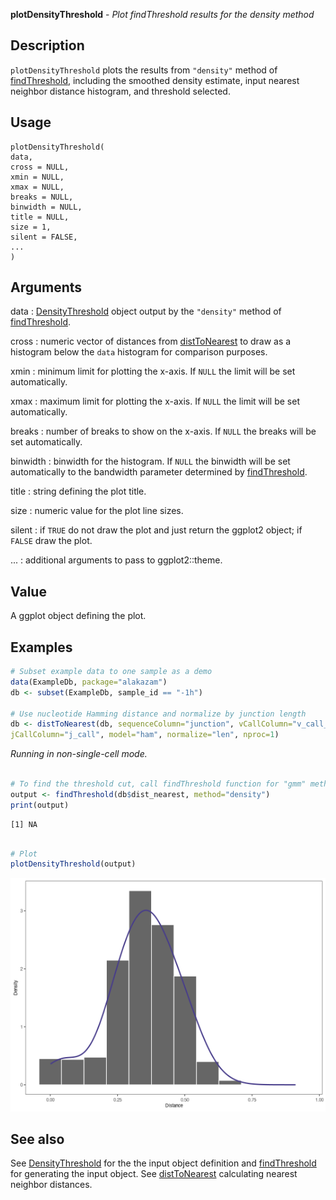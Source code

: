 **plotDensityThreshold** - *Plot findThreshold results for the density method*

Description
--------------------

`plotDensityThreshold` plots the results from `"density"` method of 
[findThreshold](findThreshold.md), including the smoothed density estimate, input nearest neighbor 
distance histogram, and threshold selected.


Usage
--------------------
```
plotDensityThreshold(
data,
cross = NULL,
xmin = NULL,
xmax = NULL,
breaks = NULL,
binwidth = NULL,
title = NULL,
size = 1,
silent = FALSE,
...
)
```

Arguments
-------------------

data
:   [DensityThreshold](DensityThreshold-class.md) object output by the `"density"` method 
of [findThreshold](findThreshold.md).

cross
:   numeric vector of distances from [distToNearest](distToNearest.md) to draw as a
histogram below the `data` histogram for comparison purposes.

xmin
:   minimum limit for plotting the x-axis. If `NULL` the limit will 
be set automatically.

xmax
:   maximum limit for plotting the x-axis. If `NULL` the limit will 
be set automatically.

breaks
:   number of breaks to show on the x-axis. If `NULL` the breaks will 
be set automatically.

binwidth
:   binwidth for the histogram. If `NULL` the binwidth 
will be set automatically to the bandwidth parameter determined by
[findThreshold](findThreshold.md).

title
:   string defining the plot title.

size
:   numeric value for the plot line sizes.

silent
:   if `TRUE` do not draw the plot and just return the ggplot2 
object; if `FALSE` draw the plot.

...
:   additional arguments to pass to ggplot2::theme.




Value
-------------------

A ggplot object defining the plot.



Examples
-------------------

```R
# Subset example data to one sample as a demo
data(ExampleDb, package="alakazam")
db <- subset(ExampleDb, sample_id == "-1h")

# Use nucleotide Hamming distance and normalize by junction length
db <- distToNearest(db, sequenceColumn="junction", vCallColumn="v_call_genotyped",
jCallColumn="j_call", model="ham", normalize="len", nproc=1)

```

*Running in non-single-cell mode.*
```R

# To find the threshold cut, call findThreshold function for "gmm" method.
output <- findThreshold(db$dist_nearest, method="density")
print(output)

```


```
[1] NA

```


```R

# Plot
plotDensityThreshold(output)

```

![6](plotDensityThreshold-6.png)


See also
-------------------

See [DensityThreshold](DensityThreshold-class.md) for the the input object definition and 
[findThreshold](findThreshold.md) for generating the input object. See 
[distToNearest](distToNearest.md) calculating nearest neighbor distances.






